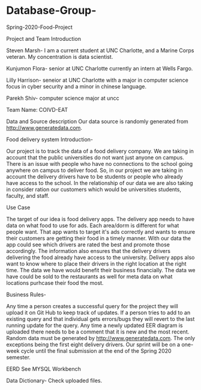 # Database-Group-
Spring-2020-Food-Project

Project and Team Introduction

Steven Marsh- I am a current student at UNC Charlotte, and a Marine Corps veteran. My concentration is data scientist.

Kunjumon Flora- senior at UNC Charlotte currently an intern at Wells Fargo.

Lilly Harrison- seneior at UNC Charlotte with a major in computer science focus in cyber security and a minor in chinese language.

Parekh Shiv- computer science major at uncc

Team Name: COIVD-EAT

Data and Source description
Our data source is randomly generated from http://www.generatedata.com. 

Food delivery system 
Introduction-

Our project is to track the data of a food delivery company. We are taking in account that the public universities do not want just anyone on campus. There is an issue with people who have no connections to the school going anywhere on campus to deliver food. So, in our project we are taking in account the delivery drivers have to be students or people who already have access to the school. In the relationship of our data we are also taking in consider ration our customers which would be universities students, faculty, and staff.


Use Case

The target of our idea is food delivery apps. The delivery app needs to have data on what food to use for ads. Each area/dorm is different for what people want. That app wants to target it's ads correctly and wants to ensure their customers are getting their food in a timely manner. With our data the app could see which drivers are rated the best and promote those accordingly. The information also ensures that the delivery drivers delivering the food already have access to the university. Delivery apps also want to know where to place their drivers in the right location at the right time. The data we have would benefit their business financially. The data we have could be sold to the restaurants as well for meta data on what locations purhcase their food the most.

Business Rules-

Any time a person creates a successful query for the project they will upload it on Git Hub to keep track of updates. If a person tries to add to an existing query and that individual gets errors/bugs they will revert to the last running update for the query. Any time a newly updated EER diagram is uploaded there needs to be a comment that it is new and the most recent. Random data must be generated by http://www.generatedata.com. The only exceptions being the first eight delivery drivers. Our sprint will be on a one-week cycle until the final submission at the end of the Spring 2020 semester.

EERD
See MYSQL Workbench


Data Dictionary-
Check uploaded files.

